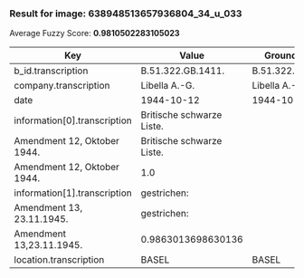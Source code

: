 ### Result for image: 638948513657936804_34_u_033
Average Fuzzy Score: **0.9810502283105023**
<small>

| Key | Value | Ground Truth | Score |
| --- | --- | --- | --- |
| b_id.transcription | B.51.322.GB.1411. | B.51.322.GB.1411. | 1.0 |
| company.transcription | Libella A.-G. | Libella A.-G. | 1.0 |
| date | 1944-10-12 | 1944-10-19 | 0.9 |
| information[0].transcription | Britische schwarze Liste.
Amendment 12, Oktober 1944. | Britische schwarze Liste.
Amendment 12, Oktober 1944. | 1.0 |
| information[1].transcription | gestrichen:
Amendment 13, 23.11.1945. | gestrichen:
Amendment 13,23.11.1945. | 0.9863013698630136 |
| location.transcription | BASEL | BASEL | 1.0 |

</small>
